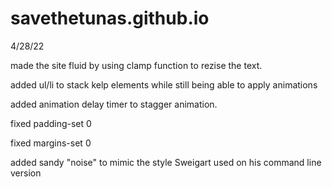# savethetunas.github.io
4/28/22  

made the site fluid by using clamp function to rezise the text.  

added ul/li to stack kelp elements while still being able to apply animations  

added animation delay timer to stagger animation.  

fixed padding-set 0  

fixed margins-set 0  

added sandy "noise" to mimic the style Sweigart used on his command line version  

